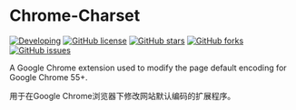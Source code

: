 # Chrome-Charset
[![Developing](https://img.shields.io/badge/Chrome--Charset-developing-yellow.svg)](https://github.com/772807886/Chrome-Charset)
[![GitHub license](https://img.shields.io/badge/license-MIT-blue.svg)](https://raw.githubusercontent.com/772807886/Chrome-Charset/master/LICENSE)
[![GitHub stars](https://img.shields.io/github/stars/772807886/Chrome-Charset.svg)](https://github.com/772807886/Chrome-Charset/stargazers)
[![GitHub forks](https://img.shields.io/github/forks/772807886/Chrome-Charset.svg)](https://github.com/772807886/Chrome-Charset/network)
[![GitHub issues](https://img.shields.io/github/issues/772807886/Chrome-Charset.svg)](https://github.com/772807886/Chrome-Charset/issues)

A Google Chrome extension used to modify the page default encoding for Google Chrome 55+.

用于在Google Chrome浏览器下修改网站默认编码的扩展程序。

